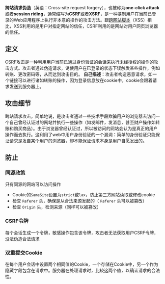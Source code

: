 **跨站请求伪造**（英语：Cross-site request forgery），也被称为**one-click attack**或者**session riding**，通常缩写为**CSRF**或者**XSRF**，是一种挟制用户在当前已登录的Web应用程序上执行非本意的操作的攻击方法。跟[跨网站脚本](https://zh.wikipedia.org/wiki/%E8%B7%A8%E7%B6%B2%E7%AB%99%E6%8C%87%E4%BB%A4%E7%A2%BC "跨网站脚本")（XSS）相比，XSS利用的是用户对指定网站的信任，CSRF利用的是网站对用户网页浏览器的信任。

## 定义
CSRF攻击是一种利用用户当前已通过身份验证的会话来执行未经授权的操作的攻击方式。攻击者通过伪造请求，诱使用户在已登录的状态下误触发某些操作，例如转账、更改密码等，从而达到攻击目的。
**自己描述**：攻击者构造恶意请求，如一个链接可以进行诸如转账的操作，因为登录信息放在cookie中，cookie会跟着请求发送到服务器上。

## 攻击细节
跨站请求攻击，简单地说，是攻击者通过一些技术手段欺骗用户的浏览器去访问一个自己曾经认证过的网站并执行一些操作（如发邮件，发消息，甚至财产操作如转账和购买商品）。由于浏览器曾经认证过，所以被访问的网站会认为是真正的用户操作而去执行。这利用了web中用户身份验证的一个漏洞：简单的身份验证只能保证请求是发自某个用户的浏览器，却不能保证请求本身是用户自愿发出的。

## 防止
### 同源政策
只有同源的网站可以访问操作
- Cookie的`SameSite`设置为`strict`或`lax`，防止第三方网站读取或修改cookie
- 检查 `Referer` 头，确保是从合法来源发起的（ `Referer` 头可以被篡改）
- 检查 `Origin` 头，检测来源（同样可以被篡改）
### CSRF令牌
每个会话生成一个令牌，敏感操作包含该令牌，攻击者无法获取用户CSRF令牌，没法伪造合法请求
### 双重提交Cookie
在每个用户会话中设置两个相同值的Cookie，一个存储在Cookie中，另一个作为隐藏字段包含在请求中。服务器在处理请求时，比较这两个值，以确认请求的合法性。

